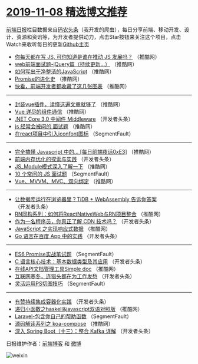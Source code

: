 # [2019-11-08 精选博文推荐](https://toutiao.qdkfweb.cn/date/2019/11/08)

[前端日报](https://qdkfweb.cn/c/news)栏目数据来自[码农头条](https://toutiao.qdkfweb.cn/)（我开发的爬虫），每日分享前端、移动开发、设计、资源和资讯等，为开发者提供动力，点击Star按钮来关注这个项目，点击Watch来收听每日的更新[Github主页](https://github.com/kujian/frontendDaily)
* [你每天都在写 JS, 可你知道是谁在推动 JS 发展吗？](https://toutiao.qdkfweb.cn/130453.html) （推酷网）
* [web前端面试题-jQuery篇（持续更新&#8230;）](https://toutiao.qdkfweb.cn/130460.html) （推酷网）
* [如何写出干净整洁的JavaScript](https://toutiao.qdkfweb.cn/130463.html) （推酷网）
* [Promise的进化史](https://toutiao.qdkfweb.cn/130467.html) （推酷网）
* [快看，前端开发者都收藏了这几张图表](https://toutiao.qdkfweb.cn/130439.html) （推酷网）

***
* [封装vue插件，读懂这遍文章就够了](https://toutiao.qdkfweb.cn/130451.html) （推酷网）
* [Vue 详尽的组件通信](https://toutiao.qdkfweb.cn/130441.html) （推酷网）
* [.NET Core 3.0 中间件 Middleware](https://toutiao.qdkfweb.cn/130424.html) （开发者头条）
* [js 经常会被问的 面试题](https://toutiao.qdkfweb.cn/130442.html) （推酷网）
* [在react项目中引入iconfont图标](https://toutiao.qdkfweb.cn/130395.html) （SegmentFault）

***
* [完全搞懂 Javascript 中的&#8230; [每日前端夜话0xE3]](https://toutiao.qdkfweb.cn/130458.html) （推酷网）
* [前端内存优化的探索与实践](https://toutiao.qdkfweb.cn/130407.html) （开发者头条）
* [JS_Module模式深入了解一下](https://toutiao.qdkfweb.cn/130446.html) （推酷网）
* [10 个常问的 JS 面试题](https://toutiao.qdkfweb.cn/130388.html) （SegmentFault）
* [Vue、MVVM、MVC、双向绑定](https://toutiao.qdkfweb.cn/130450.html) （推酷网）

***
* [让数据库运行在浏览器里？TiDB + WebAssembly 告诉你答案](https://toutiao.qdkfweb.cn/130422.html) （开发者头条）
* [RN同构系列：如何将ReactNativeWeb与RN项目整合](https://toutiao.qdkfweb.cn/130469.html) （推酷网）
* [作为一名程序员，你真正了解 CDN 技术吗？](https://toutiao.qdkfweb.cn/130401.html) （开发者头条）
* [JavaScript 之实现响应式数据](https://toutiao.qdkfweb.cn/130440.html) （推酷网）
* [Go 语言在百度 App 中的实践](https://toutiao.qdkfweb.cn/130412.html) （开发者头条）

***
* [ES6 Promise实战笔试题](https://toutiao.qdkfweb.cn/130391.html) （SegmentFault）
* [C 语言核心技术：基本数据类型及其应用](https://toutiao.qdkfweb.cn/130423.html) （开发者头条）
* [在线API文档管理工具Simple doc](https://toutiao.qdkfweb.cn/130471.html) （推酷网）
* [互联网寒冬，连猎头都在为工作发愁](https://toutiao.qdkfweb.cn/130402.html) （开发者头条）
* [灵活运用PS切图技巧](https://toutiao.qdkfweb.cn/130381.html) （SegmentFault）

***
* [有赞持续集成容器化实践](https://toutiao.qdkfweb.cn/130413.html) （开发者头条）
* [递归小函数之haskell&amp;javascript双语对照版](https://toutiao.qdkfweb.cn/130452.html) （推酷网）
* [Laravel-包含你自己的帮助函数](https://toutiao.qdkfweb.cn/130392.html) （SegmentFault）
* [源码解读系列之 koa-compose](https://toutiao.qdkfweb.cn/130473.html) （推酷网）
* [深入 Spring Boot（十三）：整合 Kafka 详解](https://toutiao.qdkfweb.cn/130403.html) （开发者头条）

日报维护作者：[前端博客](https://qdkfweb.cn/) 和 [微博](https://qdkfweb.cn/go/weibo)

![weixin](https://user-images.githubusercontent.com/3055447/38468989-651132ac-3b80-11e8-8e6b-15122322a9d7.png)